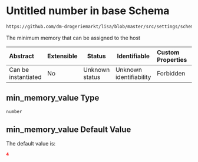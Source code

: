 # Untitled number in base Schema

```txt
https://github.com/dm-drogeriemarkt/lisa/blob/master/src/settings/schema.json#/properties/form_settings/properties/min_memory_value
```

The minimum memory that can be assigned to the host


| Abstract            | Extensible | Status         | Identifiable            | Custom Properties | Additional Properties | Access Restrictions | Defined In                                                                               |
| :------------------ | ---------- | -------------- | ----------------------- | :---------------- | --------------------- | ------------------- | ---------------------------------------------------------------------------------------- |
| Can be instantiated | No         | Unknown status | Unknown identifiability | Forbidden         | Allowed               | none                | [settings.schema.json\*](../../src/settings/settings.schema.json "open original schema") |

## min_memory_value Type

`number`

## min_memory_value Default Value

The default value is:

```json
4
```

